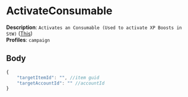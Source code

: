 # ActivateConsumable

**Description**: `Activates an Consumable (Used to activate XP Boosts in StW)` ([This](https://cdn.discordapp.com/attachments/842511284469366824/922595037680922624/unknown.png)) \
**Profiles**: `campaign`

## Body
```js
{
    "targetItemId": "", //item guid
    "targetAccountId": "" //accountId
}
```
